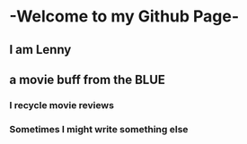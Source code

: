 
# -Welcome to my Github Page-
## I am Lenny
###
##  a movie buff from the BLUE 
### I recycle movie reviews
### Sometimes I might write something else

